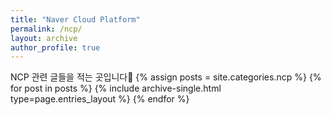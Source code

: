 ```yaml
---
title: "Naver Cloud Platform"
permalink: /ncp/
layout: archive
author_profile: true
---
```

NCP 관련 글들을 적는 곳입니다💚
{% assign posts = site.categories.ncp %}
{% for post in posts %} {% include archive-single.html type=page.entries_layout %} {% endfor %}
